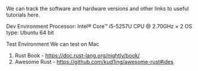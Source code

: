 We can track the software and hardware versions and other links to useful tutorials here.

Dev Environment
Processor: Intel® Core™ i5-5257U CPU @ 2.70GHz × 2
OS type: Ubuntu 64 bit

Test Environment
We can test on Mac

1. Rust Book - https://doc.rust-lang.org/nightly/book/
2. Awesome Rust - https://github.com/kud1ing/awesome-rust#ides
